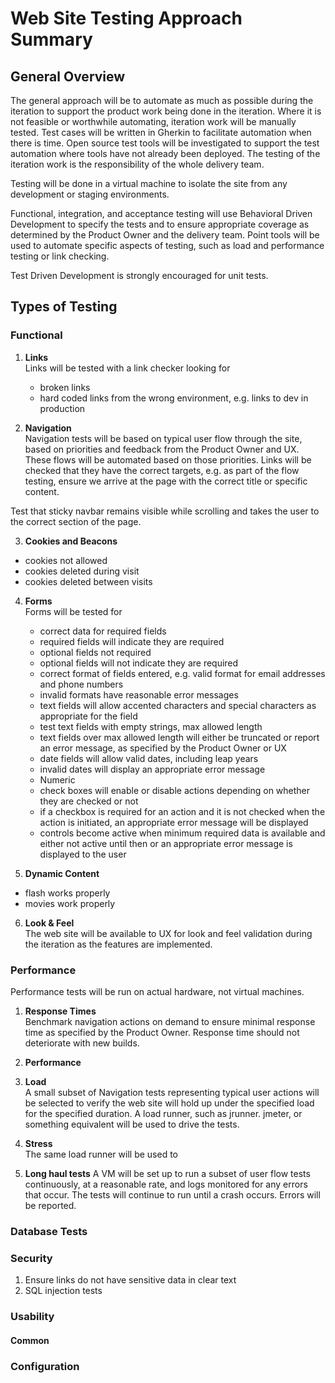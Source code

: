 # Web Site Testing Approach Summary


## General Overview

The general approach will be to automate as much as possible during the iteration to support the product work being done in the iteration. Where it is not feasible or worthwhile automating, iteration work will be manually tested. Test cases will be written in Gherkin to facilitate automation when there is time. Open source test tools will be investigated to support the test automation where tools have not already been deployed. The testing of the iteration work is the responsibility of the whole delivery team.

Testing will be done in a virtual machine to isolate the site from any development or staging environments.

Functional, integration, and acceptance testing will use Behavioral Driven Development to specify the tests and to ensure appropriate coverage as determined by the Product Owner and the delivery team. Point tools will be used to automate specific aspects of testing, such as load and performance testing or link checking.

Test Driven Development is strongly encouraged for unit tests.

## Types of Testing

### Functional

1. **Links**  
  Links will be tested with a link checker looking for
    * broken links
    * hard coded links from the wrong environment, e.g. links to dev in production  
  
2. **Navigation**  
  Navigation tests will be based on typical user flow through the site, based on priorities and feedback from the Product Owner and UX. These flows will be automated based on those priorities. Links will be checked that they have the correct targets, e.g. as part of the flow testing, ensure we arrive at the page with the correct title or specific content.

  Test that sticky navbar remains visible while scrolling and takes the user to the correct section of the page.
  
3. **Cookies and Beacons**
  + cookies not allowed
  + cookies deleted during visit
  + cookies deleted between visits
  
4. **Forms**  
  Forms will be tested for  
    + correct data for required fields
    + required fields will indicate they are required
    + optional fields not required  
    + optional fields will not indicate they are required
    + correct format of fields entered, e.g. valid format for email addresses and phone numbers  
    + invalid formats have reasonable error messages  
    + text fields will allow accented characters and special characters as appropriate for the field
    + test text fields with empty strings, max allowed length
    + text fields over max allowed length will either be truncated or report an error message, as specified by the Product Owner or UX
    + date fields will allow valid dates, including leap years
    + invalid dates will display an appropriate error message
    + Numeric
    + check boxes will enable or disable actions depending on whether they are checked or not
    + if a checkbox is required for an action and it is not checked when the action is initiated, an appropriate error message will be displayed
    + controls become active when minimum required data is available and either not active until then or an appropriate error message is displayed to the user

5. **Dynamic Content**
  + flash works properly
  + movies work properly

6. **Look & Feel**  
  The web site will be available to UX for look and feel validation during the iteration as the features are implemented.  

### Performance
Performance tests will be run on actual hardware, not virtual machines.

1. **Response Times**  
  Benchmark navigation actions on demand to ensure minimal response time as specified by the Product Owner. Response time should not deteriorate with new builds.

2. **Performance**

3. **Load**  
  A small subset of Navigation tests representing typical user actions will be selected to verify the web site will hold up under the specified load for the specified duration. A load runner, such as jrunner. jmeter, or something equivalent will be used to drive the tests.

4. **Stress**  
  The same load runner will be used to 

5. **Long haul tests**
  A VM will be set up to run a subset of user flow tests continuously, at a reasonable rate, and logs monitored for any errors that occur. The tests will continue to run until a crash occurs. Errors will be reported.

### Database Tests

### Security
1. Ensure links do not have sensitive data in clear text
2. SQL injection tests

### Usability

#### Common 

### Configuration


